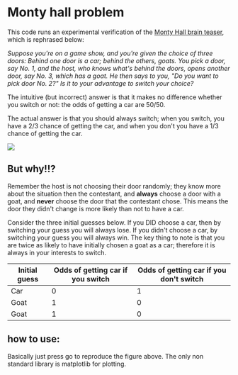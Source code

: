 # Monty hall problem

This code runs an experimental verification of the [Monty Hall brain teaser](https://en.wikipedia.org/wiki/Monty_Hall_problem), which is rephrased below:

*Suppose you're on a game show, and you're given the choice of three  doors: Behind one door is a car; behind the others, goats. You pick a  door, say No. 1, and the host, who knows what's behind the doors, opens  another door, say No. 3, which has a goat. He then says to you, "Do you  want to pick door No. 2?" Is it to your advantage to switch your choice?*

The intuitive (but incorrect) answer is that it makes no difference whether you switch or not: the odds of getting a car are 50/50.

The actual answer is that you should always switch; when you switch, you have a 2/3 chance of getting the car, and when you don't you have a 1/3 chance of getting the car.

![](C:\Users\Brendan\Documents\python\MontyHall\Result.png)



## But why!!?

Remember the host is not choosing their door randomly; they know more about the situation then the contestant, and **always** choose a door with a goat, and **never** choose the door that the contestant chose. This means the door they didn't change is more likely than not to have a car.

Consider the three initial guesses below. If you DID choose a car, then by switching your guess you will always lose. If you didn't choose a car, by switching your guess you will always win. The key thing to note is that you are twice as likely to have initially chosen a goat as a car; therefore it is always in your interests to switch.

| Initial guess | Odds of getting car if you switch | Odds of getting car if you don't switch |
| ------------- | --------------------------------- | --------------------------------------- |
| Car           | 0                                 | 1                                       |
| Goat          | 1                                 | 0                                       |
| Goat          | 1                                 | 0                                       |

## how to use:

Basically just press go to reproduce the figure above. The only non standard library is matplotlib for plotting. 





